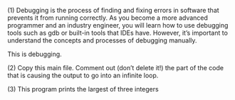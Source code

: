 (1) Debugging is the process of finding and fixing errors in software that prevents it from running correctly. As you become a more advanced programmer and an industry engineer, you will learn how to use debugging tools such as gdb or built-in tools that IDEs have. However, it’s important to understand the concepts and processes of debugging manually.

This is debugging.

(2) Copy this main file. Comment out (don’t delete it!) the part of the code that is causing the output to go into an infinite loop.

(3) This program prints the largest of three integers
